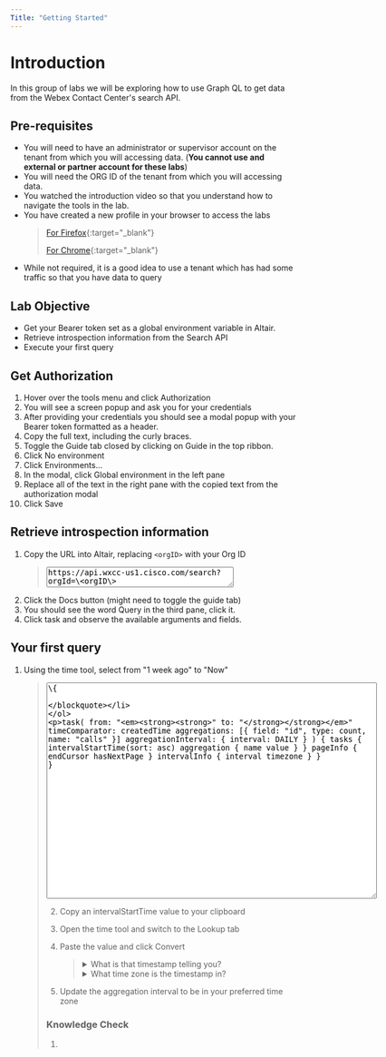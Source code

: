 ```yaml
---
Title: "Getting Started"
---
```


# Introduction
In this group of labs we will be exploring how to use Graph QL to get data from the Webex Contact Center's search API.

## Pre-requisites
- You will need to have an administrator or supervisor account on the tenant from which you will accessing data. (**You cannot use and external or partner account for these labs**)
- You will need the ORG ID of the tenant from which you will accessing data.
- You watched the introduction video so that you understand how to navigate the tools in the lab.
- You have created a new profile in your browser to access the labs
    >  [For Firefox](https://support.mozilla.org/en-US/kb/profile-manager-create-remove-switch-firefox-profiles){:target="_blank"}
    >
    >  [For Chrome](https://support.google.com/chrome/answer/2364824){:target="_blank"}
- While not required, it is a good idea to use a tenant which has had some traffic so that you have data to query

## Lab Objective
- Get your Bearer token set as a global environment variable in Altair.
- Retrieve introspection information from the Search API
- Execute your first query


## Get Authorization
1. Hover over the tools menu and click Authorization
2. You will see a screen popup and ask you for your credentials
3. After providing your credentials you should see a modal popup with your Bearer token formatted as a header.
4. Copy the full text, including the curly braces.
5. Toggle the Guide tab closed by clicking on Guide in the top ribbon.
6. Click No environment
7. Click Environments...
8. In the modal, click Global environment in the left pane
9. Replace all of the text in the right pane with the copied text from the authorization modal
10. Click Save

## Retrieve introspection information
1. Copy the URL into Altair, replacing `<orgID>` with your Org ID
   > <textarea spellcheck="false" style="width: 75%">https://api.wxcc-us1.cisco.com/search?orgId=\<orgID\></textarea>
2. Click the Docs button (might need to toggle the guide tab)
3. You should see the word Query in the third pane, click it.
4. Click task and observe the available arguments and fields.

## Your first query
1. Using the time tool, select from "1 week ago" to "Now"

    > <textarea spellcheck="false" cols="70" rows="25" >\{
  task(
    from: "_____"
    to: "_____"
    timeComparator: createdTime
    aggregations: [\{ field: "id", type: count, name: "calls" \}]
    aggregationInterval: \{ interval: DAILY \}
  ) \{
    tasks \{
      intervalStartTime(sort: asc)
      aggregation \{
        name
        value
      \}
    \}
    pageInfo \{
      endCursor
      hasNextPage
    \}
    intervalInfo \{
      interval
      timezone
    \}
    \}
    \}</textarea>

2. Copy an intervalStartTime value to your clipboard
3. Open the time tool and switch to the Lookup tab
4. Paste the value and click Convert
   > <details> <summary>What is that timestamp telling you?</summary>
    > The day of the week
    > </details>
    > <details> <summary>What time zone is the timestamp in?</summary>
    > <details> <summary>Hint: Scroll down in the results to the interval info  </summary>
    > UTC
    > </details>
    > 
    > </details>
 
5. Update the aggregation interval to be in your preferred time zone 


### Knowledge Check

1. 



